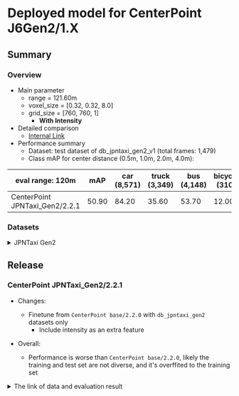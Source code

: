 # Deployed model for CenterPoint J6Gen2/1.X
## Summary

### Overview
- Main parameter
  - range = 121.60m
  - voxel_size = [0.32, 0.32, 8.0]
  - grid_size = [760, 760, 1]
	- **With Intensity**
- Detailed comparison
  - [Internal Link](https://docs.google.com/spreadsheets/d/1jkadazpbA2BUYEUdVV8Rpe54-snH1cbdJbbHsuK04-U/edit?usp=sharing)
- Performance summary
  - Dataset: test dataset of db_jpntaxi_gen2_v1 (total frames: 1,479)
  - Class mAP for center distance (0.5m, 1.0m, 2.0m, 4.0m):

| eval range: 120m         | mAP     | car <br> (8,571)     | truck <br> (3,349) | bus <br> (4,148) | bicycle <br> (310) | pedestrian <br> (8,665) |
| ---------------------    | ---- | ----------------- | ------------------- | ---------------- | ----------------- | ---------------- |
| CenterPoint JPNTaxi_Gen2/2.2.1 | 50.90 | 84.20            | 35.60               | 53.70         | 12.00                 | 68.90            |

### Datasets


<details>
<summary> JPNTaxi Gen2 </summary>

- Test datases: db_jpntaxi_gen2_v1 (total frames: 1,479)

| eval range: 120m         | mAP     | car <br> (8,571)     | truck <br> (3,349) | bus <br> (4,148) | bicycle <br> (310) | pedestrian <br> (8,665) |
| -------------------------| ----    | -------------------- | ------------------- | ---------------- | -------------------- | ------------------------ |
| CenterPoint JPNTaxi_Gen2/2.2.1     | 50.90   | 84.20   | 35.60   | 53.70 | 12.00       | 68.90       |

</details>

## Release

### CenterPoint JPNTaxi_Gen2/2.2.1
- Changes:
  - Finetune from `CenterPoint base/2.2.0` with `db_jpntaxi_gen2` datasets only
	- Include intensity as an extra feature

- Overall:
  - Performance is worse than `CenterPoint base/2.2.0`, likely the training and test set are not diverse, and it's overffited to the training set


<details>
<summary> The link of data and evaluation result </summary>

- Model
  - Training dataset: DB JPNTAXI Gen2 v1.0 (total frames: 12,799)
  - [Config file path](https://github.com/tier4/AWML/blob/81314d29d4efa560952324c48ef7c0ea1e56f1ee/projects/CenterPoint/configs/t4dataset/Centerpoint/second_secfpn_4xb16_121m_jpntaxi_gen2_base.py)
  - Deployed onnx and ROS parameter files (for internal)
    - [WebAuto](https://evaluation.tier4.jp/evaluation/mlpackages/7156b453-2861-4ae9-b135-e24e48cc9029/releases/7e552a0a-7c31-49f7-85c9-784531172077?project_id=zWhWRzei)
    - [model-zoo](https://download.autoware-ml-model-zoo.tier4.jp/autoware-ml/models/centerpoint/centerpoint/jpntaxi_gen2/v2.2.1/deployment.zip)
    - [Google drive](https://drive.google.com/file/d/1AzWPmXPEsH2HAMLrHIaoTCzhqaf6hDW5/view?usp=drive_link)
  - Logs (for internal)
    - [model-zoo](https://download.autoware-ml-model-zoo.tier4.jp/autoware-ml/models/centerpoint/centerpoint/jpntaxi_gen2/v2.2.1/logs.zip)
    - [Google drive](https://drive.google.com/file/d/1MXES2Dbi_ab8VcTRRODFrEzaZaiDRwt5/view?usp=drive_link)
  - Train time: NVIDIA H100 80GB * 4 * 30 epochs = 12 hours
  - Batch size: 4*16 = 64

- Evaluation

- db_jpntaxi_gen2_v1 (total frames: 1,479):
  - Total mAP (eval range = 120m): 0.5090

| class_name | Count | mAP  | AP@0.5m | AP@1.0m | AP@2.0m | AP@4.0m |
| ----       | ------| ---- | ----    | ---- | ---- | ---- |
| car        | 8,571 | 84.2 | 79.6    | 84.4    | 86.2    | 86.4    |
| truck      | 3,349 | 35.6 | 24.4    | 30.5    | 37.7    | 49.7    |
| bus        | 4,148 | 53.7 | 36.3    | 50.6    | 63.1    | 64.6    |
| bicycle    |   310 | 12.0 | 12.0    | 12.0    | 12.0    | 12.2    |
| pedestrian | 8,665 | 68.9 | 68.0    | 68.5    | 69.1    | 69.9    |

</details>
